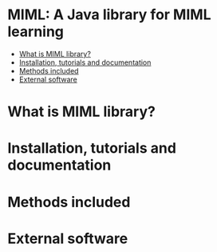 # MIML: A Java library for MIML learning
* [What is MIML library?](https://github.com/kdis-lab/MIML/blob/master/README.md#miml-library)
* [Installation, tutorials and documentation](https://github.com/kdis-lab/MIML/blob/master/README.md#installation-tutorials-and-documentation)
* [Methods included](https://github.com/kdis-lab/MIML/blob/master/README.md#methods-included)
* [External software](https://github.com/kdis-lab/MIML/blob/master/README.md#external-software)

# What is MIML library?

# Installation, tutorials and documentation

# Methods included

# External software
